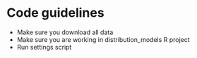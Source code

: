 # Code guidelines

* Make sure you download all data
* Make sure you are working in distribution_models R project
* Run settings script
